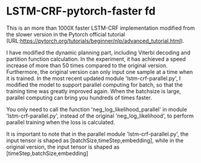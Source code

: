 # LSTM-CRF-pytorch-faster fd

This is an more than 1000X faster LSTM-CRF implementation modified from the slower version in the Pytorch official tutorial   (URL:https://pytorch.org/tutorials/beginner/nlp/advanced_tutorial.html). 

I have modified the dynamic planning part, including Viterbi decoding and partition function calculation. In the experiment, it has achieved a speed increase of more than 50 times compared to the original version. Furthermore, the original version can only input one sample at a time when it is trained. In the most recent updated module 'lstm-crf-parallel.py', I modified the model to support parallel computing for batch, so that the training time was greatly improved again. When the batchsize is large, parallel computing can bring you hundreds of times faster.

You only need to call the function 'neg_log_likelihood_parallel' in module 'lstm-crf-parallel.py', instead of the original 'neg_log_likelihood', to perform parallel training when the loss is calculated. 

It is important to note that in the parallel module 'lstm-crf-parallel.py', the input tensor is shaped as [batchSize,timeStep,embedding], while in the original version, the input tensor is shaped as [timeStep,batchSize,embedding]

